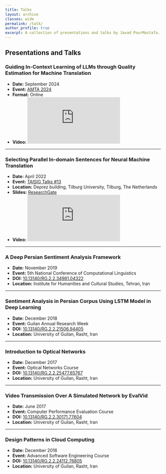 ```yaml
---
title: Talks
layout: archive
classes: wide
permalink: /talk/
author_profile: true
excerpt: A collection of presentations and talks by Javad PourMostafa.
---
```


## Presentations and Talks

### Guiding In-Context Learning of LLMs through Quality Estimation for Machine Translation
- **Date:** September 2024
- **Event:** [AMTA 2024](https://amtaweb.org/amta-2024-program/)
- **Format:** Online
- **Video:**
  <iframe style="max-width: 75%; max-height: 93%;" src="https://www.youtube.com/embed/CkVs-XV0LW0?si=A79UXVKUwch8RCcM" title="YouTube video player" frameborder="0" allow="accelerometer; autoplay; clipboard-write; encrypted-media; gyroscope; picture-in-picture; web-share" referrerpolicy="strict-origin-when-cross-origin" allowfullscreen></iframe>

---

### Selecting Parallel In-domain Sentences for Neural Machine Translation
- **Date:** April 2022
- **Event:** [TAISIG Talks #13](https://www.tilburguniversity.edu/research/institutes-and-research-groups/taisig)
- **Location:** Deprez building, Tilburg University, Tilburg, The Netherlands
- **Slides:** [ResearchGate](https://www.researchgate.net/publication/360105031_Selecting_Parallel_In-domain_Sentences_for_Neural_Machine_Translation_NMT_Using_Monolingual_Texts)
- **Video:**
  <iframe style="max-width: 75%; max-height: 93%;" src="https://www.youtube.com/embed/8GDQ124iAao" title="YouTube video player" frameborder="0" allow="accelerometer; autoplay; clipboard-write; encrypted-media; gyroscope; picture-in-picture" allowfullscreen></iframe>

---

### A Deep Persian Sentiment Analysis Framework
- **Date:** November 2019
- **Event:** 5th National Conference of Computational Linguistics
- **DOI:** [10.13140/RG.2.2.34981.04322](https://doi.org/10.13140/RG.2.2.34981.04322)
- **Location:** Institute for Humanities and Cultural Studies, Tehran, Iran

---

### Sentiment Analysis in Persian Corpus Using LSTM Model in Deep Learning
- **Date:** December 2018
- **Event:** Guilan Annual Research Week
- **DOI:** [10.13140/RG.2.2.21506.94405](https://doi.org/10.13140/RG.2.2.21506.94405)
- **Location:** University of Guilan, Rasht, Iran

---

### Introduction to Optical Networks
- **Date:** December 2017
- **Event:** Optical Networks Course
- **DOI:** [10.13140/RG.2.2.25477.65767](https://doi.org/10.13140/RG.2.2.25477.65767)
- **Location:** University of Guilan, Rasht, Iran

---

### Video Transmission Over A Simulated Network by EvalVid
- **Date:** June 2017
- **Event:** Computer Performance Evaluation Course
- **DOI:** [10.13140/RG.2.2.30171.77604](https://doi.org/10.13140/RG.2.2.30171.77604)
- **Location:** University of Guilan, Rasht, Iran

---

### Design Patterns in Cloud Computing
- **Date:** December 2016
- **Event:** Advanced Software Engineering Course
- **DOI:** [10.13140/RG.2.2.24112.76805](https://doi.org/10.13140/RG.2.2.24112.76805)
- **Location:** University of Guilan, Rasht, Iran
